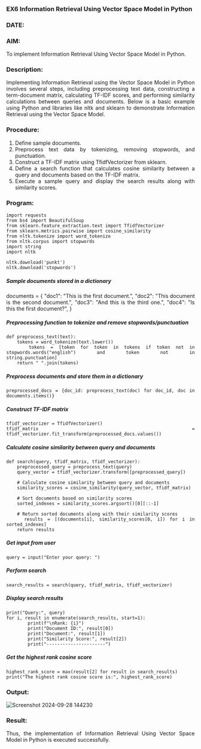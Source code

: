 ### EX6 Information Retrieval Using Vector Space Model in Python
### DATE: 
### AIM: 
To implement Information Retrieval Using Vector Space Model in Python.
### Description: 
<div align = "justify">
Implementing Information Retrieval using the Vector Space Model in Python involves several steps, including preprocessing text data, constructing a term-document matrix, 
calculating TF-IDF scores, and performing similarity calculations between queries and documents. Below is a basic example using Python and libraries like nltk and 
sklearn to demonstrate Information Retrieval using the Vector Space Model.

### Procedure:
1. Define sample documents.
2. Preprocess text data by tokenizing, removing stopwords, and punctuation.
3. Construct a TF-IDF matrix using TfidfVectorizer from sklearn.
4. Define a search function that calculates cosine similarity between a query and documents based on the TF-IDF matrix.
5. Execute a sample query and display the search results along with similarity scores.

### Program:
```
import requests
from bs4 import BeautifulSoup
from sklearn.feature_extraction.text import TfidfVectorizer
from sklearn.metrics.pairwise import cosine_similarity
from nltk.tokenize import word_tokenize
from nltk.corpus import stopwords
import string
import nltk

nltk.download('punkt')
nltk.download('stopwords')
```
##### Sample documents stored in a dictionary
documents = {
        "doc1": "This is the first document.",
        "doc2": "This document is the second document.",
        "doc3": "And this is the third one.",
        "doc4": "Is this the first document?",
    }

##### Preprocessing function to tokenize and remove stopwords/punctuation
```
def preprocess_text(text):
    tokens = word_tokenize(text.lower())
    tokens = [token for token in tokens if token not in stopwords.words("english") and token not in               string.punctuation]
    return " ".join(tokens)
```
##### Preprocess documents and store them in a dictionary
```
preprocessed_docs = {doc_id: preprocess_text(doc) for doc_id, doc in documents.items()}
```
##### Construct TF-IDF matrix
```
tfidf_vectorizer = TfidfVectorizer()
tfidf_matrix = tfidf_vectorizer.fit_transform(preprocessed_docs.values())
```
##### Calculate cosine similarity between query and documents
```
def search(query, tfidf_matrix, tfidf_vectorizer):
    preprocessed_query = preprocess_text(query)
    query_vector = tfidf_vectorizer.transform([preprocessed_query])

    # Calculate cosine similarity between query and documents
    similarity_scores = cosine_similarity(query_vector, tfidf_matrix)

    # Sort documents based on similarity scores
    sorted_indexes = similarity_scores.argsort()[0][::-1]

    # Return sorted documents along with their similarity scores
    results = [(documents[i], similarity_scores[0, i]) for i in sorted_indexes]
    return results
```
##### Get input from user
```
query = input("Enter your query: ")
```
##### Perform search
```
search_results = search(query, tfidf_matrix, tfidf_vectorizer)
```
##### Display search results
```
print("Query:", query)
for i, result in enumerate(search_results, start=1):
        print(f"\nRank: {i}")
        print("Document ID:", result[0])
        print("Document:", result[1])
        print("Similarity Score:", result[2])
        print("----------------------")
```
##### Get the highest rank cosine score
```
highest_rank_score = max(result[2] for result in search_results)
print("The highest rank cosine score is:", highest_rank_score)
```
### Output:
![Screenshot 2024-09-28 144230](https://github.com/user-attachments/assets/c5b2b34d-ef38-41dd-8454-765088d3b234)


### Result:
Thus, the implementation of Information Retrieval Using Vector Space Model in Python is executed successfully.
